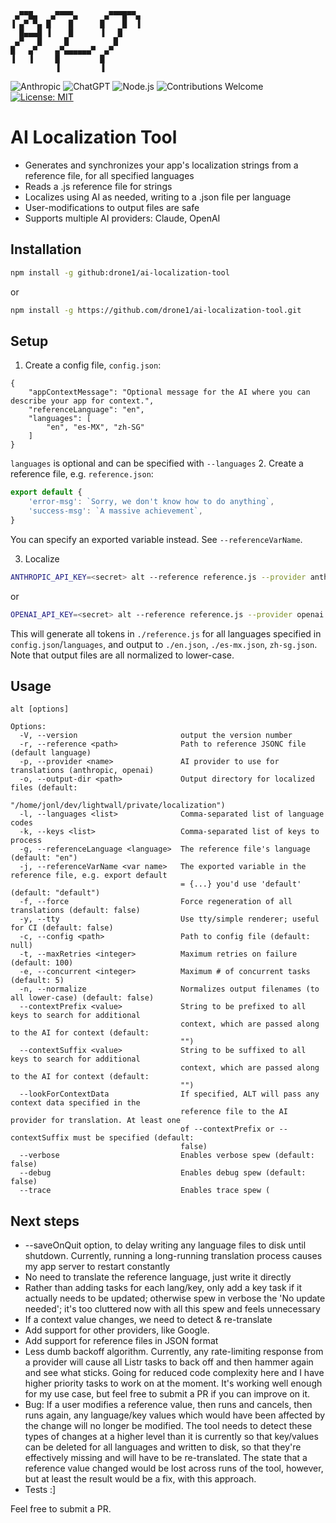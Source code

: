 ```
 ▄▀▀█▄   ▄▀▀▀▀▄      ▄▀▀▀█▀▀▄ 
▐ ▄▀ ▀▄ █    █      █    █  ▐ 
  █▄▄▄█ ▐    █      ▐   █     
 ▄▀   █     █          █      
█   ▄▀    ▄▀▄▄▄▄▄▄▀  ▄▀       
▐   ▐     █         █         
          ▐         ▐        
```
![Anthropic](https://img.shields.io/badge/Anthropic-black?logo=anthropic&logoColor=white)
![ChatGPT](https://img.shields.io/badge/ChatGPT-74aa9c?logo=openai&logoColor=white)
![Node.js](https://img.shields.io/badge/Node.js-339933?logo=nodedotjs&logoColor=white)
![Contributions Welcome](https://img.shields.io/badge/contributions-welcome-brightgreen)
[![License: MIT](https://img.shields.io/badge/License-MIT-yellow.svg)](https://opensource.org/licenses/MIT)

# AI Localization Tool
* Generates and synchronizes your app's localization strings from a reference file, for all specified languages
* Reads a .js reference file for strings
* Localizes using AI as needed, writing to a .json file per language
* User-modifications to output files are safe
* Supports multiple AI providers: Claude, OpenAI

## Installation
```bash
npm install -g github:drone1/ai-localization-tool
```
or
```bash
npm install -g https://github.com/drone1/ai-localization-tool.git
```
## Setup
1. Create a config file, ``config.json``:
```
{
	"appContextMessage": "Optional message for the AI where you can describe your app for context.",
	"referenceLanguage": "en",
	"languages": [
		"en", "es-MX", "zh-SG"
	]
}
```
``languages`` is optional and can be specified with ``--languages``
2. Create a reference file, e.g. ``reference.json``:
```javascript
export default {
	'error-msg': `Sorry, we don't know how to do anything`,
	'success-msg': `A massive achievement`,
}
```
You can specify an exported variable instead. See `--referenceVarName`.

3. Localize
```bash
ANTHROPIC_API_KEY=<secret> alt --reference reference.js --provider anthropic
```
or
```bash
OPENAI_API_KEY=<secret> alt --reference reference.js --provider openai
```
This will generate all tokens in `./reference.js` for all languages specified in `config.json`/``languages``, and output to `./en.json`, `./es-mx.json`, `zh-sg.json`.
Note that output files are all normalized to lower-case.

## Usage
```
alt [options]

Options:
  -V, --version                       output the version number
  -r, --reference <path>              Path to reference JSONC file (default language)
  -p, --provider <name>               AI provider to use for translations (anthropic, openai)
  -o, --output-dir <path>             Output directory for localized files (default:
                                      "/home/jonl/dev/lightwall/private/localization")
  -l, --languages <list>              Comma-separated list of language codes
  -k, --keys <list>                   Comma-separated list of keys to process
  -g, --referenceLanguage <language>  The reference file's language (default: "en")
  -j, --referenceVarName <var name>   The exported variable in the reference file, e.g. export default
                                      = {...} you'd use 'default' (default: "default")
  -f, --force                         Force regeneration of all translations (default: false)
  -y, --tty                           Use tty/simple renderer; useful for CI (default: false)
  -c, --config <path>                 Path to config file (default: null)
  -t, --maxRetries <integer>          Maximum retries on failure (default: 100)
  -e, --concurrent <integer>          Maximum # of concurrent tasks (default: 5)
  -n, --normalize                     Normalizes output filenames (to all lower-case) (default: false)
  --contextPrefix <value>             String to be prefixed to all keys to search for additional
                                      context, which are passed along to the AI for context (default:
                                      "")
  --contextSuffix <value>             String to be suffixed to all keys to search for additional
                                      context, which are passed along to the AI for context (default:
                                      "")
  --lookForContextData                If specified, ALT will pass any context data specified in the
                                      reference file to the AI provider for translation. At least one
                                      of --contextPrefix or --contextSuffix must be specified (default:
                                      false)
  --verbose                           Enables verbose spew (default: false)
  --debug                             Enables debug spew (default: false)
  --trace                             Enables trace spew (
```

## Next steps
- --saveOnQuit option, to delay writing any language files to disk until shutdown. Currently, running a long-running translation process causes my app server to restart constantly
- No need to translate the reference language, just write it directly
- Rather than adding tasks for each lang/key, only add a key task if it actually needs to be updated; otherwise spew in verbose the 'No update needed'; it's too cluttered now with all this spew and feels unnecessary
- If a context value changes, we need to detect & re-translate
- Add support for other providers, like Google.
- Add support for reference files in JSON format
- Less dumb backoff algorithm. Currently, any rate-limiting response from a provider will cause all Listr tasks to back off and then hammer again and see what sticks. Going for reduced code complexity here and I have higher priority tasks to work on at the moment. It's working well enough for my use case, but feel free to submit a PR if you can improve on it.
- Bug: If a user modifies a reference value, then runs and cancels, then runs again, any language/key values which would have been affected by the change will no longer be modified. The tool needs to detect these types of changes at a higher level than it is currently so that key/values can be deleted for all languages and written to disk, so that they're effectively missing and will have to be re-translated. The state that a reference value changed would be lost across runs of the tool, however, but at least the result would be a fix, with this approach.
- Tests :]

Feel free to submit a PR.

